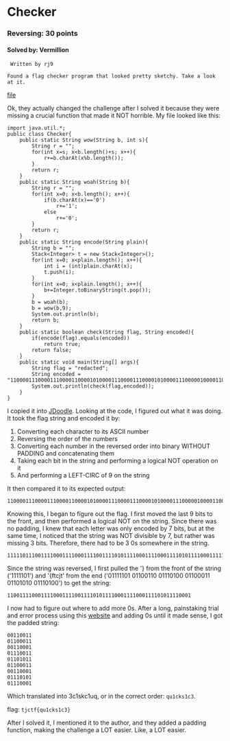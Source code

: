 # Checker
### Reversing: 30 points
#### Solved by: Vermillion
```
 Written by rj9

Found a flag checker program that looked pretty sketchy. Take a look at it.
```
<a href='https://static.tjctf.org/2e328993c4d64ddf9ff69b2f8929e5d4a494e480da0e56f8373062b212a97258_Checker.java'>file</a>

Ok, they actually changed the challenge after I solved it because they were missing a crucial function that made it NOT horrible. My file looked like this:
```
import java.util.*;
public class Checker{
    public static String wow(String b, int s){
        String r = "";
        for(int x=s; x<b.length()+s; x++){
            r+=b.charAt(x%b.length());
        }
        return r;
    }
    public static String woah(String b){
        String r = "";
        for(int x=0; x<b.length(); x++){
            if(b.charAt(x)=='0')
                r+='1';
            else
                r+='0';
        }
        return r;
    }
    public static String encode(String plain){
        String b = "";
        Stack<Integer> t = new Stack<Integer>();
        for(int x=0; x<plain.length(); x++){
            int i = (int)plain.charAt(x);
            t.push(i);
        }
        for(int x=0; x<plain.length(); x++){
            b+=Integer.toBinaryString(t.pop());
        }
        b = woah(b);
        b = wow(b,9);
        System.out.println(b);
        return b;
    }
    public static boolean check(String flag, String encoded){
        if(encode(flag).equals(encoded))
            return true;
        return false;
    }
    public static void main(String[] args){
        String flag = "redacted";
        String encoded = "1100001110000111000011000010100001110000111000010100001110000010000110010001011001110000101010001011000001000";
        System.out.println(check(flag,encoded));
    }
}
```

I copied it into <a href='https://www.jdoodle.com/online-java-compiler'>JDoodle</a>. Looking at the code, I figured out what it was doing. It took the flag string and encoded it by:
<ol>
  <li>Converting each character to its ASCII number</li>
  <li>Reversing the order of the numbers</li>
  <li>Converting each number in the reversed order into binary WITHOUT PADDING and concatenating them</li>
  <li>Taking each bit in the string and performing a logical NOT operation on it</li>
  <li>And performing a LEFT-CIRC of 9 on the string</li>
</ol>
It then compared it to its expected output: 

```
1100001110000111000011000010100001110000111000010100001110000010000110010001011001110000101010001011000001000
```

Knowing this, I began to figure out the flag. I first moved the last 9 bits to the front, and then performed a logical NOT on the string. Since there was no padding, I knew that each letter was only encoded by 7 bits, but at the same time, I noticed that the string was NOT divisible by 7, but rather was missing 3 bits. Therefore, there had to be 3 0s somewhere in the string.
```
1111101110011110001111000111100111101011110001111000111101011110001111101111001101110100110001111010101110100
```
Since the string was reversed, I first pulled the '} from the front of the string ('1111101') and '{ftcjt' from the end ('01111101 01100110 01110100 01100011 01101010 01110100') to get the string:
```
110011110001111000111100111101011110001111000111101011110001
```
I now had to figure out where to add more 0s. After a long, painstaking trial and error process using this <a href='http://www.unit-conversion.info/texttools/convert-text-to-binary/'>website</a> and adding 0s until it made sense, I got the padded string:
```
00110011
01100011
00110001
01110011
01101011
01100011
00110001
01110101
01110001
```
Which translated into 3c1skc1uq, or in the correct order: `qu1cks1c3`.

flag: `tjctf{qu1cks1c3}`

After I solved it, I mentioned it to the author, and they added a padding function, making the challenge a LOT easier. Like, a LOT easier.
